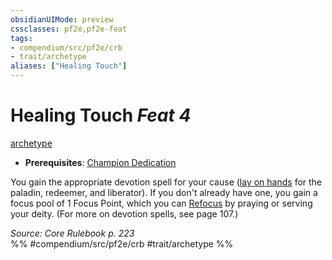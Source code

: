 ```yaml
---
obsidianUIMode: preview
cssclasses: pf2e,pf2e-feat
tags:
- compendium/src/pf2e/crb
- trait/archetype
aliases: ["Healing Touch"]
---
```

# Healing Touch  *Feat 4*  
[archetype](rules/traits/archetype.md "Archetype Feat Trait")  

- **Prerequisites**: [Champion Dedication](compendium/feats/champion-dedication.md)

You gain the appropriate devotion spell for your cause ([lay on hands](compendium/spells/lay-on-hands.md) for the paladin, redeemer, and liberator). If you don't already have one, you gain a focus pool of 1 Focus Point, which you can [Refocus](rules/actions/refocus.md) by praying or serving your deity. (For more on devotion spells, see page 107.)

*Source: Core Rulebook p. 223*  
%% #compendium/src/pf2e/crb #trait/archetype %%